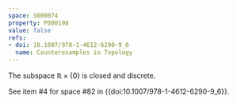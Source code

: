 ```yaml
---
space: S000074
property: P000198
value: false
refs:
- doi: 10.1007/978-1-4612-6290-9_6
  name: Counterexamples in Topology
---
```

The subspace $\mathbb R\times \{0\}$ is closed and discrete.

See item #4 for space #82 in {{doi:10.1007/978-1-4612-6290-9_6}}.
